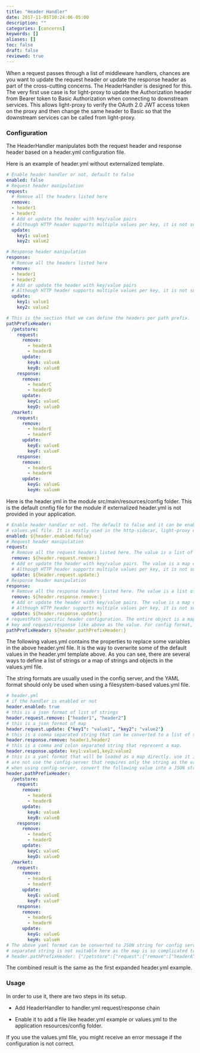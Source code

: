 ```yaml
---
title: "Header Handler"
date: 2017-11-05T10:24:06-05:00
description: ""
categories: [concerns]
keywords: []
aliases: []
toc: false
draft: false
reviewed: true
---
```


When a request passes through a list of middleware handlers, chances are you want to update the request header or update the response header as part of the cross-cutting concerns. The HeaderHandler is designed for this. The very first use case is for light-proxy to update the Authorization header from Bearer token to Basic Authorization when connecting to downstream services. This allows light-proxy to verify the OAuth 2.0 JWT access token on the proxy and then change the same header to Basic so that the downstream services can be called from light-proxy.

### Configuration

The HeaderHandler manipulates both the request header and response header based on a header.yml configuration file.

Here is an example of header.yml without externalized template. 

```yaml
# Enable header handler or not, default to false
enabled: false
# Request header manipulation
request:
  # Remove all the headers listed here
  remove:
  - header1
  - header2
  # Add or update the header with key/value pairs
  # Although HTTP header supports multiple values per key, it is not supported here.
  update:
    key1: value1
    key2: value2

# Response header manipulation
response:
  # Remove all the headers listed here
  remove:
  - header1
  - header2
  # Add or update the header with key/value pairs
  # Although HTTP header supports multiple values per key, it is not supported here.
  update:
    key1: value1
    key2: value2

# This is the section that we can define the headers per path prefix.
pathPrefixHeader:
  /petstore:
    request:
      remove:
        - headerA
        - headerB
      update:
        keyA: valueA
        keyB: valueB
    response:
      remove:
        - headerC
        - headerD
      update:
        keyC: valueC
        keyD: valueD
  /market:
    request:
      remove:
        - headerE
        - headerF
      update:
        keyE: valueE
        keyF: valueF
    response:
      remove:
        - headerG
        - headerH
      update:
        keyG: valueG
        keyH: valueH

```

Here is the header.yml in the module src/main/resources/config folder. This is the default cnnfig file for the module if externalized header.yml is not provided in your application. 

```yaml
# Enable header handler or not. The default to false and it can be enabled in the externalized
# values.yml file. It is mostly used in the http-sidecar, light-proxy or light-router.
enabled: ${header.enabled:false}
# Request header manipulation
request:
  # Remove all the request headers listed here. The value is a list of keys.
  remove: ${header.request.remove:}
  # Add or update the header with key/value pairs. The value is a map of key and value pairs.
  # Although HTTP header supports multiple values per key, it is not supported here.
  update: ${header.request.update:}
# Response header manipulation
response:
  # Remove all the response headers listed here. The value is a list of keys.
  remove: ${header.response.remove:}
  # Add or update the header with key/value pairs. The value is a map of key and value pairs.
  # Although HTTP header supports multiple values per key, it is not supported here.
  update: ${header.response.update:}
# requestPath specific header configuration. The entire object is a map with path prefix as the
# key and request/response like above as the value. For config format, please refer to test folder.
pathPrefixHeader: ${header.pathPrefixHeader:}

```

The following values.yml contains the properties to replace some variables in the above header.yml file. It is the way to overwrite some of the default values in the header.yml template above. As you can see, there are several ways to define a list of strings or a map of strings and objects in the values.yml file. 

The string formats are usually used in the config server, and the YAML format should only be used when using a filesystem-based values.yml file.

```yaml
# header.yml
# if the handler is enabled or not
header.enabled: true
# this is a json format of list of strings
header.request.remove: ["header1", "header2"]
# this is a json format of map
header.request.update: {"key1": "value1", "key2": "value2"}
# this is a comma separated string that can be converted to a list of strings
header.response.remove: header1,header2
# this is a comma and colon separated string that represent a map.
header.response.update: key1:value1,key2:value2
# this is a yaml format that will be loaded as a map directly. use it if you
# are not use the config-server that requires only the string as the value.
# when using config-server, convert the following value into a JSON string.
header.pathPrefixHeader:
  /petstore:
    request:
      remove:
        - headerA
        - headerB
      update:
        keyA: valueA
        keyB: valueB
    response:
      remove:
        - headerC
        - headerD
      update:
        keyC: valueC
        keyD: valueD
  /market:
    request:
      remove:
        - headerE
        - headerF
      update:
        keyE: valueE
        keyF: valueF
    response:
      remove:
        - headerG
        - headerH
      update:
        keyG: valueG
        keyH: valueH
# The above yaml format can be converted to JSON string for config server. Comma and colon
# separated string is not suitable here as the map is so complicated to construct.
# header.pathPrefixHeader: {"/petstore":{"request":{"remove":["headerA","headerB"],"update":{"keyA":"valueA","keyB":"valueB"}},"response":{"remove":["headerC","headerD"],"update":{"keyC":"valueC","keyD":"valueD"}}},"/market":{"request":{"remove":["headerE","headerF"],"update":{"keyE":"valueE","keyF":"valueF"}},"response":{"remove":["headerG","headerH"],"update":{"keyG":"valueG","keyH":"valueH"}}}}
```

The combined result is the same as the first expanded header.yml example. 

### Usage 

In order to use it, there are two steps in its setup.

* Add HeaderHandler to handler.yml request/response chain

* Enable it to add a file like header.yml example or values.yml to the application resources/config folder.

If you use the values.yml file, you might receive an error message if the configuration is not correct. 

